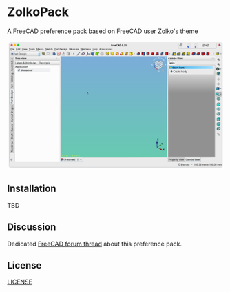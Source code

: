 # ZolkoPack
A FreeCAD preference pack based on FreeCAD user Zolko's theme

![screenshot](resources/images/zolko-screenshot.png)

## Installation

TBD

## Discussion

Dedicated [FreeCAD forum thread](https://forum.freecadweb.org/viewtopic.php?f=34&t=71110) about this preference pack.

## License

[LICENSE](LICENSE)